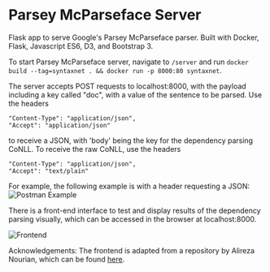 # Parsey McParseface Server
Flask app to serve Google's Parsey McParseface parser. Built with Docker, Flask, Javascript ES6, D3, and Bootstrap 3. 

To start Parsey McParseface server, navigate to `/server` and run `docker build --tag=syntaxnet . && docker run -p 8000:80 syntaxnet`.

The server accepts POST requests to localhost:8000, with the payload including a key called "doc", with a value of the sentence to be parsed. Use the headers
```
"Content-Type": "application/json",
"Accept": "application/json"
```
to receive a JSON, with 'body' being the key for the dependency parsing CoNLL. To receive the raw CoNLL, use the headers
```
"Content-Type": "application/json",
"Accept": "text/plain"
```

For example, the following example is with a header requesting a JSON:
![Postman Example](https://github.com/kevinl94303/syntaxnet-server/blob/master/static-assets/request.png?raw=true "Postman Example")

There is a front-end interface to test and display results of the dependency parsing visually, which can be accessed in the browser at localhost:8000. 

![Frontend](https://github.com/kevinl94303/syntaxnet-server/blob/master/static-assets/frontend.png?raw=true "Frontend Interface")

Acknowledgements:
The frontend is adapted from a repository by Alireza Nourian, which can be found [here](https://github.com/sobhe/dependency-parse-tree/tree/gh-pages). 
